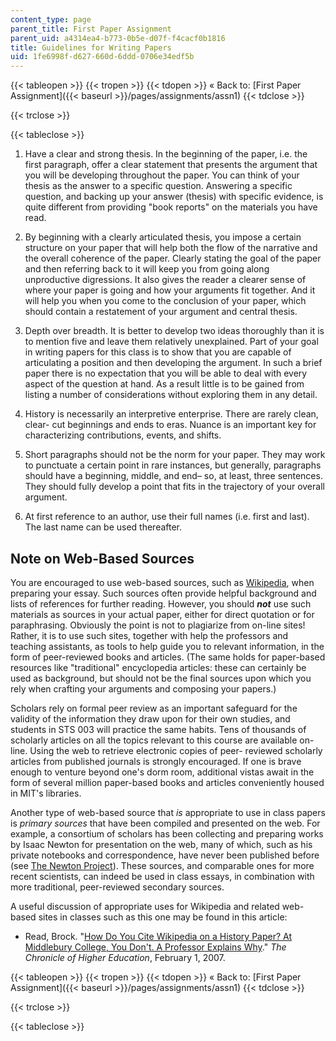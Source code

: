 ```yaml
---
content_type: page
parent_title: First Paper Assignment
parent_uid: a4314ea4-b773-0b5e-d07f-f4cacf0b1816
title: Guidelines for Writing Papers
uid: 1fe6998f-d627-660d-6ddd-0706e34edf5b
---
```


{{< tableopen >}}
{{< tropen >}}
{{< tdopen >}}
« Back to: [First Paper Assignment]({{< baseurl >}}/pages/assignments/assn1)
{{< tdclose >}}

{{< trclose >}}

{{< tableclose >}}

1.  Have a clear and strong thesis. In the beginning of the paper, i.e. the first paragraph, offer a clear statement that presents the argument that you will be developing throughout the paper. You can think of your thesis as the answer to a specific question. Answering a specific question, and backing up your answer (thesis) with specific evidence, is quite different from providing "book reports" on the materials you have read.
  
3.  By beginning with a clearly articulated thesis, you impose a certain structure on your paper that will help both the flow of the narrative and the overall coherence of the paper. Clearly stating the goal of the paper and then referring back to it will keep you from going along unproductive digressions. It also gives the reader a clearer sense of where your paper is going and how your arguments fit together. And it will help you when you come to the conclusion of your paper, which should contain a restatement of your argument and central thesis.
  
5.  Depth over breadth. It is better to develop two ideas thoroughly than it is to mention five and leave them relatively unexplained. Part of your goal in writing papers for this class is to show that you are capable of articulating a position and then developing the argument. In such a brief paper there is no expectation that you will be able to deal with every aspect of the question at hand. As a result little is to be gained from listing a number of considerations without exploring them in any detail.
  
7.  History is necessarily an interpretive enterprise. There are rarely clean, clear- cut beginnings and ends to eras. Nuance is an important key for characterizing contributions, events, and shifts.
  
9.  Short paragraphs should not be the norm for your paper. They may work to punctuate a certain point in rare instances, but generally, paragraphs should have a beginning, middle, and end– so, at least, three sentences. They should fully develop a point that fits in the trajectory of your overall argument.
  
11.  At first reference to an author, use their full names (i.e. first and last). The last name can be used thereafter.

Note on Web-Based Sources
-------------------------

You are encouraged to use web-based sources, such as [Wikipedia](http://www.wikipedia.org/), when preparing your essay. Such sources often provide helpful background and lists of references for further reading. However, you should _**not**_ use such materials as sources in your actual paper, either for direct quotation or for paraphrasing. Obviously the point is not to plagiarize from on-line sites! Rather, it is to use such sites, together with help the professors and teaching assistants, as tools to help guide you to relevant information, in the form of peer-reviewed books and articles. (The same holds for paper-based resources like "traditional" encyclopedia articles: these can certainly be used as background, but should not be the final sources upon which you rely when crafting your arguments and composing your papers.)

Scholars rely on formal peer review as an important safeguard for the validity of the information they draw upon for their own studies, and students in STS 003 will practice the same habits. Tens of thousands of scholarly articles on all the topics relevant to this course are available on-line. Using the web to retrieve electronic copies of peer- reviewed scholarly articles from published journals is strongly encouraged. If one is brave enough to venture beyond one's dorm room, additional vistas await in the form of several million paper-based books and articles conveniently housed in MIT's libraries.

Another type of web-based source that _is_ appropriate to use in class papers is _primary sources_ that have been compiled and presented on the web. For example, a consortium of scholars has been collecting and preparing works by Isaac Newton for presentation on the web, many of which, such as his private notebooks and correspondence, have never been published before (see [The Newton Project](http://www.newtonproject.sussex.ac.uk)). These sources, and comparable ones for more recent scientists, can indeed be used in class essays, in combination with more traditional, peer-reviewed secondary sources.

A useful discussion of appropriate uses for Wikipedia and related web-based sites in classes such as this one may be found in this article:

*   Read, Brock. "[How Do You Cite Wikipedia on a History Paper? At Middlebury College, You Don't. A Professor Explains Why](http://chronicle.com/article/How-Do-You-Cite-Wikipedia-on-a/122530/)." _The Chronicle of Higher Education_, February 1, 2007.

{{< tableopen >}}
{{< tropen >}}
{{< tdopen >}}
« Back to: [First Paper Assignment]({{< baseurl >}}/pages/assignments/assn1)
{{< tdclose >}}

{{< trclose >}}

{{< tableclose >}}